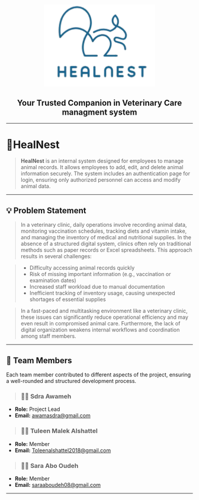 <p align="center">
  <img src="Assets/logo.png" alt="HealNest Logo" width="300"/>
</p>

<h2 align="center">
   Your Trusted Companion in Veterinary Care managment system
</h2>

---

# 🐾HealNest 

> **HealNest** is an internal system designed for employees to manage animal records. It allows employees to add, edit, and delete animal information securely. The system includes an authentication page for login, ensuring only authorized personnel can access and modify animal data.

---

## 💡 Problem Statement
>In a veterinary clinic, daily operations involve recording animal data, monitoring vaccination schedules, tracking diets and vitamin intake, and managing the inventory of medical and nutritional supplies. In the absence of a structured digital system, clinics often rely on traditional methods such as paper records or Excel spreadsheets. This approach results in several challenges:

>- Difficulty accessing animal records quickly  
>- Risk of missing important information (e.g., vaccination or examination dates)  
>- Increased staff workload due to manual documentation  
>- Inefficient tracking of inventory usage, causing unexpected shortages of essential supplies  

>In a fast-paced and multitasking environment like a veterinary clinic, these issues can significantly reduce operational efficiency and may even result in compromised animal care. Furthermore, the lack of digital organization weakens internal workflows and coordination among staff members.

---

 ## 👥 Team Members

Each team member contributed to different aspects of the project, ensuring a well-rounded and structured development process.  


> ### 🧑‍💻 **Sdra Awameh**
- **Role:** Project Lead
- **Email:** awamasdra@gmail.com

> ### 👩‍💻 **Tuleen Malek Alshattel**
- **Role:** Member
- **Email:** Toleenalshattel2018@gmail.com

> ### 👩‍💻 **Sara Abo Oudeh**
- **Role:** Member
- **Email:** saraaboudeh08@gmail.com
 

---

